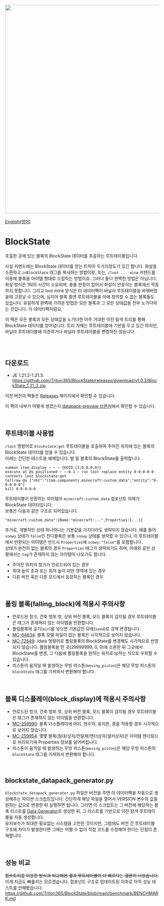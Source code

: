 <img src="https://user-images.githubusercontent.com/93764565/224527804-182f2369-8739-428b-8d2c-56ed234983e0.gif" width="682"><br>
<br>
[English(영어)](https://github.com/Triton365/BlockState)<br>

# BlockState
호출한 곳에 있는 블록의 BlockState 데이터를 추출하는 루트테이블입니다.

사실 커맨드에는 BlockState 데이터를 얻는 트릭이 두가지정도가 있긴 합니다. 화살을 소환하고 `inBlockState` 태그를 복사하는 방법이랑, 또는, `/loot ... mine` 커맨드를 이용해 블록을 아이템 형태로 드랍하는 방법이죠. 그러나 둘다 완벽한 방법은 아닙니다. 화살 방식은 1틱의 시간이 소요되며, 충돌 판정이 없어서 화살이 안꽂히는 블록에선 작동하지 못합니다. 그리고 loot mine 방식은 타 데이터팩이 바닐라 루트테이블을 바꿔버렸을때 고장날 수 있으며, 심지어 블록 중엔 루트테이블을 아예 정의할 수 없는 블록들도 있습니다. 유일하게 완벽에 가까운 방법은 모든 블록과 그 모든 상태값을 전부 노가다하는 것입니다. 이 데이터팩처럼요.

이 팩은 모든 블록과 모든 상태값을 노가다한 아주 거대한 이진 탐색 트리를 통해 BlockState 데이터를 얻어냅니다. 트리 자체는 루트테이블에 기반을 두고 있긴 하지만, 바닐라 루트테이블에 의존하거나 바닐라 루트테이블을 변경하진 않습니다.

<br><br>

## 다운로드
- JE 1.21.2-1.21.3: <https://github.com/Triton365/BlockState/releases/download/v1.0.3/BlockState_1.21_2.zip>


이전 버전의 팩들은 [Releases](https://github.com/Triton365/BlockState/releases) 페이지에서 확인할 수 있습니다.

이 팩의 내부가 어떻게 생겼는지 [datapack-preview 브랜치](https://github.com/Triton365/BlockState/tree/datapack-preview)에서 확인할 수 있습니다.
<br><br><br>

## 루트테이블 사용법
`/loot` 명령어로 `blockstate:get` 루트테이블을 호출하여 주어진 위치에 있는 블록의 BlockState 데이터를 얻을 수 있습니다.<br>
아래는 간단한 테스트용 예제입니다. 발 밑 블록의 BlockState를 출력합니다.<br>
```mcfunction
summon item_display ~ ~ ~ {UUID:[I;0,0,0,0]}
execute at @s positioned ~ ~-0.1 ~ run loot replace entity 0-0-0-0-0 contents loot blockstate:get
tellraw @a {"nbt":"item.components.minecraft:custom_data","entity":"0-0-0-0-0"}
kill 0-0-0-0-0
```
루트테이블이 반환하는 아이템의 `minecraft:custom_data` 컴포넌트 자체가 BlockState 데이터입니다.<br>
보통은 다음과 같은 구조로 되어있습니다.<br>
```
"minecraft:custom_data":{Name:"minecraft:...",Properties:{...}}
```
추가로, 개별적인 상태 하나하나는 기본값을 가지더라도 생략되지 않습니다. 예를 들어 `snowy` 상태가 `false`인 잔디블록은 보통 `snowy` 상태를 생략할 수 있으나, 이 루트테이블에서 반환되는 아이템은 반드시 `Properties`에 `snowy:"false"`를 포함합니다.<br>
상태가 완전히 없는 블록의 경우 `Properties` 태그가 생략되기도 하며, 아래와 같은 상황에서는 `tag`가 존재하지 않는 아이템이 나오기도 합니다.
- 주어진 위치의 청크가 언로드되어 있는 경우
- 최대 높이 초과 또는 최저 높이 미만 영역에 있는 경우
- 다른 버전 혹은 다른 모드에서 등장하는 블록인 경우
<br><br><br>

## 폴링 블록(falling_block)에 적용시 주의사항
- 언로드된 청크, 건축 범위 밖, 상위 버전 블록, 모드 블록이 감지될 경우 루트테이블은 태그가 존재하지 않는 아이템을 반환합니다.
- 폴링블록에 공기(`air`)를 넣으면 기본값인 모래(`sand`)로 강제 변경됩니다.
- [MC-64634](https://bugs.mojang.com/browse/MC-64634): 블록 모델 파일이 없는 블록은 시각적으로 보이지 않습니다.
- [MC-72849](https://bugs.mojang.com/browse/MC-72849): /data 명령어로 폴링블록의 BlockState를 변경해도 시각적으로 반영되지 않습니다. 폴링블록을 먼 곳(29999999, 0, 0)에 소환한 뒤 그곳에서 BlockState를 변경, 그 다음에 폴링블록을 원하는 위치로 tp하는 식으로 우회할 수 있습니다.
- 피스톤이 움직일 때 발생하는 무빙 피스톤(`moving_piston`)은 해당 무빙 피스톤의 `blockState` 태그를 가져와서 변환해야 합니다.
<br><br><br>

## 블록 디스플레이(block_display)에 적용시 주의사항
- 언로드된 청크, 건축 범위 밖, 상위 버전 블록, 모드 블록이 감지될 경우 루트테이블은 태그가 존재하지 않는 아이템을 반환합니다.
- [MC-259990](https://bugs.mojang.com/browse/MC-259990): 블록 디스플레이에 머리, 현수막, 표지판, 종을 적용할 경우 시각적으로 보이지 않습니다.
- [MC-259954](https://bugs.mojang.com/browse/MC-259954): 몇몇 블록(침대/상자/전달체/엔더상자/셜커상자)은 아이템 렌더링으로 처리되기에 Properties 정보를 잃어버립니다.
- 피스톤이 움직일 때 발생하는 무빙 피스톤(`moving_piston`)은 해당 무빙 피스톤의 `blockState` 태그를 가져와서 변환해야 합니다.
<br><br><br>

## blockstate_datapack_generator.py
`blockstate_datapack_generator.py` 파일은 버전을 주면 이 데이터팩을 자동으로 생성해주는 파이썬 스크립트입니다. 간단하게 해당 파일을 열어서 VERSION 변수의 값을 원하는 값으로 변경한 뒤 실행하면 됩니다. 그러면 이 스크립트는 그 버전에 해당하는 블록 리스트를 [Data Generator](https://minecraft.fandom.com/wiki/Tutorials/Running_the_data_generator)로 생성한 뒤, 그 리스트를 기반으로 이진 탐색 루트테이블을 자동 생성합니다.<br>
유지보수가 최대한 필요없는 시스템을 고안한 것이지만, 그럼에도 버전 간 루트테이블 구조에 차이가 발생한다면 그때는 어쩔 수 없이 직접 코드를 수정해야 한다는 단점이 존재합니다.<br>
<br><br>

## 성능 비교
~~함수트리를 이용한 방식과 비교해본 결과 루트테이블이 더 빠르다는 결론이 나왔습니다.~~<br>
이게 지금도 빠를지는 모르겠습니다. 컴포넌트 구조로 업데이트된 이후로 아직 성능 테스트를 안해봤습니다.
<https://github.com/Triton365/BlockState/blob/main/benchmark/BENCHMARK.md><br>
<br><br>
